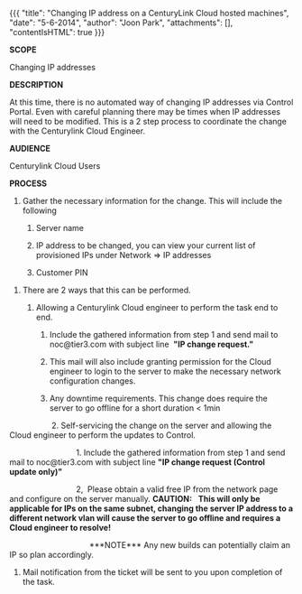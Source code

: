 {{{
  "title": "Changing IP address on a CenturyLink Cloud hosted machines",
  "date": "5-6-2014",
  "author": "Joon Park",
  "attachments": [],
  "contentIsHTML": true
}}}

<strong>SCOPE</strong>
<p>Changing IP addresses</p>

<strong>DESCRIPTION&nbsp;</strong>
<p>At this time, there is no automated way of changing IP addresses via Control Portal. Even with careful planning there may be times when IP addresses will need to be modified. This is a 2 step process to coordinate the change with the Centurylink
  Cloud Engineer.</p>

<strong>AUDIENCE</strong>
<p>Centurylink Cloud Users</p>

<strong>PROCESS</strong>
<ol>
  <li>
    <p>Gather the necessary information for the change. This will include the following</p>
  </li>
  <ol>
    <li>
      <p>Server name</p>
    </li>
    <li>
      <p>IP address to be changed, you can view your current list of provisioned IPs under Network =&gt; IP addresses</p>
    </li>
    <li>
      <p>Customer PIN</p>
    </li>
  </ol>
</ol>

<ol>
  <li>
    <p>There are 2 ways that this can be performed. </p>
  </li>
  <ol>
    <li>
      <p>Allowing a Centurylink Cloud engineer to perform the task end to end. </p>
    </li>
    <ol>
      <li>
        <p>Include the gathered information from step 1 and send mail to noc@tier3.com with subject line&nbsp; <strong>"IP change request."</strong>&nbsp; </p>
      </li>
      <li>
        <p>This mail will also include granting permission for the Cloud engineer to login to the server to make the necessary network configuration changes. </p>
      </li>
      <li>
        <p>Any downtime requirements. This change does require the server to go offline for a short duration &lt; 1min </p>
      </li>
    </ol>
  </ol>
</ol>
<p>&nbsp; &nbsp; &nbsp; &nbsp; &nbsp; &nbsp; &nbsp; &nbsp; &nbsp; &nbsp;2. Self-servicing the change on the server and allowing the Cloud engineer to perform the updates to Control.</p>
<p>&nbsp; &nbsp; &nbsp; &nbsp; &nbsp; &nbsp; &nbsp; &nbsp; &nbsp; &nbsp; &nbsp; &nbsp; &nbsp; &nbsp; &nbsp; 1. Include the gathered information from step 1 and send mail to noc@tier3.com with subject line <strong>"IP change request (Control update only)"</strong>
</p>
<p>&nbsp; &nbsp; &nbsp; &nbsp; &nbsp; &nbsp; &nbsp; &nbsp; &nbsp; &nbsp; &nbsp; &nbsp; &nbsp; &nbsp; &nbsp; 2, &nbsp;Please obtain a valid free IP from the network page and configure on the server manually. <strong>CAUTION:</strong> &nbsp;<strong>&nbsp;This will only be applicable for IPs on the same subnet, changing the server IP address to a different network vlan will cause the server to go offline and requires a Cloud engineer to resolve!</strong>
</p>
<p>&nbsp; &nbsp; &nbsp; &nbsp; &nbsp; &nbsp; &nbsp; &nbsp; &nbsp; &nbsp; &nbsp; &nbsp; &nbsp; &nbsp; &nbsp; &nbsp; &nbsp; &nbsp;&nbsp;***NOTE*** Any new builds can potentially claim an IP so plan accordingly.</p>

<ol>
  <li>
    <p>Mail notification from the ticket will be sent to you upon completion of the task.&nbsp;</p>
  </li>
</ol>